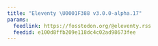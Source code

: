 ```yaml
---
title: "Eleventy \U0001F388 v3.0.0-alpha.17"
params:
  feedlink: https://fosstodon.org/@eleventy.rss
  feedid: e100d8ffb209e118dc4c02ad98673fee
---
```

